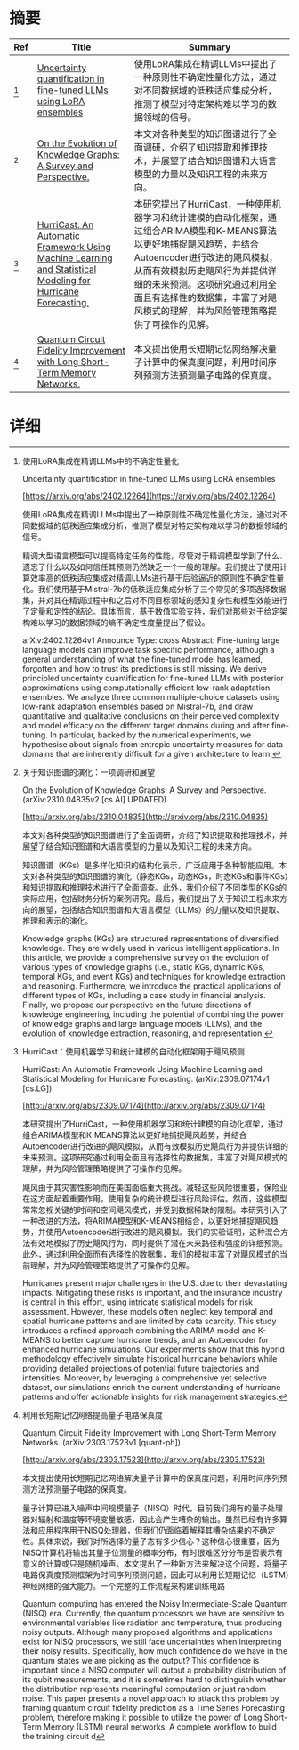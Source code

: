 # 摘要

| Ref | Title | Summary |
| --- | --- | --- |
| [^1] | [Uncertainty quantification in fine-tuned LLMs using LoRA ensembles](https://arxiv.org/abs/2402.12264) | 使用LoRA集成在精调LLMs中提出了一种原则性不确定性量化方法，通过对不同数据域的低秩适应集成分析，推测了模型对特定架构难以学习的数据领域的信号。 |
| [^2] | [On the Evolution of Knowledge Graphs: A Survey and Perspective.](http://arxiv.org/abs/2310.04835) | 本文对各种类型的知识图谱进行了全面调研，介绍了知识提取和推理技术，并展望了结合知识图谱和大语言模型的力量以及知识工程的未来方向。 |
| [^3] | [HurriCast: An Automatic Framework Using Machine Learning and Statistical Modeling for Hurricane Forecasting.](http://arxiv.org/abs/2309.07174) | 本研究提出了HurriCast，一种使用机器学习和统计建模的自动化框架，通过组合ARIMA模型和K-MEANS算法以更好地捕捉飓风趋势，并结合Autoencoder进行改进的飓风模拟，从而有效模拟历史飓风行为并提供详细的未来预测。这项研究通过利用全面且有选择性的数据集，丰富了对飓风模式的理解，并为风险管理策略提供了可操作的见解。 |
| [^4] | [Quantum Circuit Fidelity Improvement with Long Short-Term Memory Networks.](http://arxiv.org/abs/2303.17523) | 本文提出使用长短期记忆网络解决量子计算中的保真度问题，利用时间序列预测方法预测量子电路的保真度。 |

# 详细

[^1]: 使用LoRA集成在精调LLMs中的不确定性量化

    Uncertainty quantification in fine-tuned LLMs using LoRA ensembles

    [https://arxiv.org/abs/2402.12264](https://arxiv.org/abs/2402.12264)

    使用LoRA集成在精调LLMs中提出了一种原则性不确定性量化方法，通过对不同数据域的低秩适应集成分析，推测了模型对特定架构难以学习的数据领域的信号。

    

    精调大型语言模型可以提高特定任务的性能，尽管对于精调模型学到了什么、遗忘了什么以及如何信任其预测仍然缺乏一个一般的理解。我们提出了使用计算效率高的低秩适应集成对精调LLMs进行基于后验逼近的原则性不确定性量化。我们使用基于Mistral-7b的低秩适应集成分析了三个常见的多项选择数据集，并对其在精调过程中和之后对不同目标领域的感知复杂性和模型效能进行了定量和定性的结论。具体而言，基于数值实验支持，我们对那些对于给定架构难以学习的数据领域的熵不确定性度量提出了假设。

    arXiv:2402.12264v1 Announce Type: cross  Abstract: Fine-tuning large language models can improve task specific performance, although a general understanding of what the fine-tuned model has learned, forgotten and how to trust its predictions is still missing. We derive principled uncertainty quantification for fine-tuned LLMs with posterior approximations using computationally efficient low-rank adaptation ensembles. We analyze three common multiple-choice datasets using low-rank adaptation ensembles based on Mistral-7b, and draw quantitative and qualitative conclusions on their perceived complexity and model efficacy on the different target domains during and after fine-tuning. In particular, backed by the numerical experiments, we hypothesise about signals from entropic uncertainty measures for data domains that are inherently difficult for a given architecture to learn.
    
[^2]: 关于知识图谱的演化：一项调研和展望

    On the Evolution of Knowledge Graphs: A Survey and Perspective. (arXiv:2310.04835v2 [cs.AI] UPDATED)

    [http://arxiv.org/abs/2310.04835](http://arxiv.org/abs/2310.04835)

    本文对各种类型的知识图谱进行了全面调研，介绍了知识提取和推理技术，并展望了结合知识图谱和大语言模型的力量以及知识工程的未来方向。

    

    知识图谱（KGs）是多样化知识的结构化表示，广泛应用于各种智能应用。本文对各种类型的知识图谱的演化（静态KGs，动态KGs，时态KGs和事件KGs）和知识提取和推理技术进行了全面调查。此外，我们介绍了不同类型的KGs的实际应用，包括财务分析的案例研究。最后，我们提出了关于知识工程未来方向的展望，包括结合知识图谱和大语言模型（LLMs）的力量以及知识提取、推理和表示的演化。

    Knowledge graphs (KGs) are structured representations of diversified knowledge. They are widely used in various intelligent applications. In this article, we provide a comprehensive survey on the evolution of various types of knowledge graphs (i.e., static KGs, dynamic KGs, temporal KGs, and event KGs) and techniques for knowledge extraction and reasoning. Furthermore, we introduce the practical applications of different types of KGs, including a case study in financial analysis. Finally, we propose our perspective on the future directions of knowledge engineering, including the potential of combining the power of knowledge graphs and large language models (LLMs), and the evolution of knowledge extraction, reasoning, and representation.
    
[^3]: HurriCast：使用机器学习和统计建模的自动化框架用于飓风预测

    HurriCast: An Automatic Framework Using Machine Learning and Statistical Modeling for Hurricane Forecasting. (arXiv:2309.07174v1 [cs.LG])

    [http://arxiv.org/abs/2309.07174](http://arxiv.org/abs/2309.07174)

    本研究提出了HurriCast，一种使用机器学习和统计建模的自动化框架，通过组合ARIMA模型和K-MEANS算法以更好地捕捉飓风趋势，并结合Autoencoder进行改进的飓风模拟，从而有效模拟历史飓风行为并提供详细的未来预测。这项研究通过利用全面且有选择性的数据集，丰富了对飓风模式的理解，并为风险管理策略提供了可操作的见解。

    

    飓风由于其灾害性影响而在美国面临重大挑战。减轻这些风险很重要，保险业在这方面起着重要作用，使用复杂的统计模型进行风险评估。然而，这些模型常常忽视关键的时间和空间飓风模式，并受到数据稀缺的限制。本研究引入了一种改进的方法，将ARIMA模型和K-MEANS相结合，以更好地捕捉飓风趋势，并使用Autoencoder进行改进的飓风模拟。我们的实验证明，这种混合方法有效地模拟了历史飓风行为，同时提供了潜在未来路径和强度的详细预测。此外，通过利用全面而有选择性的数据集，我们的模拟丰富了对飓风模式的当前理解，并为风险管理策略提供了可操作的见解。

    Hurricanes present major challenges in the U.S. due to their devastating impacts. Mitigating these risks is important, and the insurance industry is central in this effort, using intricate statistical models for risk assessment. However, these models often neglect key temporal and spatial hurricane patterns and are limited by data scarcity. This study introduces a refined approach combining the ARIMA model and K-MEANS to better capture hurricane trends, and an Autoencoder for enhanced hurricane simulations. Our experiments show that this hybrid methodology effectively simulate historical hurricane behaviors while providing detailed projections of potential future trajectories and intensities. Moreover, by leveraging a comprehensive yet selective dataset, our simulations enrich the current understanding of hurricane patterns and offer actionable insights for risk management strategies.
    
[^4]: 利用长短期记忆网络提高量子电路保真度

    Quantum Circuit Fidelity Improvement with Long Short-Term Memory Networks. (arXiv:2303.17523v1 [quant-ph])

    [http://arxiv.org/abs/2303.17523](http://arxiv.org/abs/2303.17523)

    本文提出使用长短期记忆网络解决量子计算中的保真度问题，利用时间序列预测方法预测量子电路的保真度。

    

    量子计算已进入噪声中间规模量子（NISQ）时代，目前我们拥有的量子处理器对辐射和温度等环境变量敏感，因此会产生嘈杂的输出。虽然已经有许多算法和应用程序用于NISQ处理器，但我们仍面临着解释其嘈杂结果的不确定性。具体来说，我们对所选择的量子态有多少信心？这种信心很重要，因为NISQ计算机将输出其量子位测量的概率分布，有时很难区分分布是否表示有意义的计算或只是随机噪声。本文提出了一种新方法来解决这个问题，将量子电路保真度预测框架为时间序列预测问题，因此可以利用长短期记忆（LSTM）神经网络的强大能力。一个完整的工作流程来构建训练电路

    Quantum computing has entered the Noisy Intermediate-Scale Quantum (NISQ) era. Currently, the quantum processors we have are sensitive to environmental variables like radiation and temperature, thus producing noisy outputs. Although many proposed algorithms and applications exist for NISQ processors, we still face uncertainties when interpreting their noisy results. Specifically, how much confidence do we have in the quantum states we are picking as the output? This confidence is important since a NISQ computer will output a probability distribution of its qubit measurements, and it is sometimes hard to distinguish whether the distribution represents meaningful computation or just random noise. This paper presents a novel approach to attack this problem by framing quantum circuit fidelity prediction as a Time Series Forecasting problem, therefore making it possible to utilize the power of Long Short-Term Memory (LSTM) neural networks. A complete workflow to build the training circuit d
    

